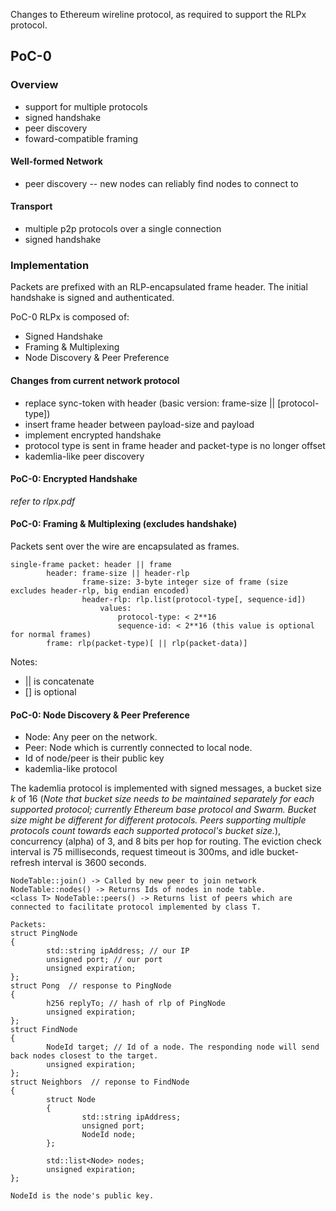 
Changes to Ethereum wireline protocol, as required to support the RLPx protocol.

## PoC-0
### Overview
* support for multiple protocols
* signed handshake
* peer discovery
* foward-compatible framing

#### Well-formed Network
* peer discovery -- new nodes can reliably find nodes to connect to

#### Transport
* multiple p2p protocols over a single connection
* signed handshake


### Implementation
Packets are prefixed with an RLP-encapsulated frame header. The initial handshake is signed and authenticated.

PoC-0 RLPx is composed of:
* Signed Handshake
* Framing & Multiplexing
* Node Discovery & Peer Preference

#### Changes from current network protocol
* replace sync-token with header (basic version: frame-size || [protocol-type])
* insert frame header between payload-size and payload
* implement encrypted handshake
* protocol type is sent in frame header and packet-type is no longer offset
* kademlia-like peer discovery

#### PoC-0: Encrypted Handshake
*refer to rlpx.pdf*

#### PoC-0: Framing & Multiplexing (excludes handshake)
Packets sent over the wire are encapsulated as frames.
```
single-frame packet: header || frame
        header: frame-size || header-rlp
                frame-size: 3-byte integer size of frame (size excludes header-rlp, big endian encoded)
                header-rlp: rlp.list(protocol-type[, sequence-id])
                    values:
                        protocol-type: < 2**16
                        sequence-id: < 2**16 (this value is optional for normal frames)
        frame: rlp(packet-type)[ || rlp(packet-data)]
```

Notes:
* || is concatenate
* [] is optional

#### PoC-0: Node Discovery & Peer Preference
* Node: Any peer on the network.
* Peer: Node which is currently connected to local node.
* Id of node/peer is their public key
* kademlia-like protocol

The kademlia protocol is implemented with signed messages, a bucket size _k_ of 16 (_Note that bucket size needs to be maintained separately for each supported protocol; currently Ethereum base protocol and Swarm. Bucket size might be different for different protocols. Peers supporting multiple protocols count towards each supported protocol's bucket size._), concurrency (alpha) of 3, and 8 bits per hop for routing. The eviction check interval is 75 milliseconds, request timeout is 300ms, and idle bucket-refresh interval is 3600 seconds.
```
NodeTable::join() -> Called by new peer to join network
NodeTable::nodes() -> Returns Ids of nodes in node table.
<class T> NodeTable::peers() -> Returns list of peers which are connected to facilitate protocol implemented by class T.

Packets:
struct PingNode
{
        std::string ipAddress; // our IP
        unsigned port; // our port
        unsigned expiration;
};
struct Pong  // response to PingNode
{
        h256 replyTo; // hash of rlp of PingNode
        unsigned expiration;
};
struct FindNode
{
        NodeId target; // Id of a node. The responding node will send back nodes closest to the target.
        unsigned expiration;
};
struct Neighbors  // reponse to FindNode
{
        struct Node
        {
                std::string ipAddress;
                unsigned port;
                NodeId node;
        };

        std::list<Node> nodes;
        unsigned expiration;
};

NodeId is the node's public key.
```